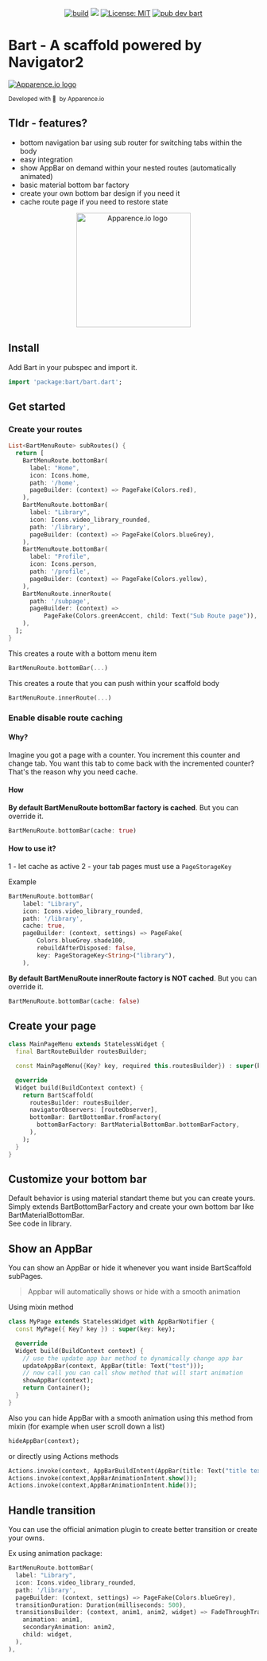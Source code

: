 <p align="center">
<a href="https://github.com/Apparence-io/bart/actions"><img src="https://img.shields.io/github/workflow/status/Apparence-io/bart/main" alt="build"></a>
<a href="https://codecov.io/gh/Apparence-io/bart"><img src="https://codecov.io/gh/Apparence-io/bart/branch/master/graph/badge.svg?token=W574M0EGAW"/></a>
<a href="https://opensource.org/licenses/MIT"><img src="https://img.shields.io/badge/license-MIT-purple.svg" alt="License: MIT"></a>
<a href="https://pub.dev/packages/bart"><img src="https://img.shields.io/pub/v/bart" alt="pub dev bart"></a>
</p>

# **Bart** - A scaffold powered by Navigator2 
<a href="https://en.apparence.io"><img src="https://github.com/Apparence-io/bart/raw/master/.github/img/logo.png" alt="Apparence.io logo"></a>
<p><small>Developed with 💙 &nbsp;by Apparence.io</small></p>

## Tldr - features?
* bottom navigation bar using sub router for switching tabs within the body
* easy integration
* show AppBar on demand within your nested routes (automatically animated)
* basic material bottom bar factory
* create your own bottom bar design if you need it
* cache route page if you need to restore state

<p align="center">
<img src="https://github.com/Apparence-io/bart/raw/master/.github/img/bart.gif" width="230" alt="Apparence.io logo">
</p>

## Install 
Add Bart in your pubspec and import it. 
```dart
import 'package:bart/bart.dart';
```

## Get started 

### Create your routes 

```dart
List<BartMenuRoute> subRoutes() {
  return [
    BartMenuRoute.bottomBar(
      label: "Home",
      icon: Icons.home,
      path: '/home',
      pageBuilder: (context) => PageFake(Colors.red),
    ),
    BartMenuRoute.bottomBar(
      label: "Library",
      icon: Icons.video_library_rounded,
      path: '/library',
      pageBuilder: (context) => PageFake(Colors.blueGrey),
    ),
    BartMenuRoute.bottomBar(
      label: "Profile",
      icon: Icons.person,
      path: '/profile',
      pageBuilder: (context) => PageFake(Colors.yellow),
    ),
    BartMenuRoute.innerRoute(
      path: '/subpage',
      pageBuilder: (context) =>
          PageFake(Colors.greenAccent, child: Text("Sub Route page")),
    ),
  ];
}
```

This creates a route with a bottom menu item
```dart
BartMenuRoute.bottomBar(...)
```

This creates a route that you can push within your scaffold body 
```dart
BartMenuRoute.innerRoute(...)
```

### Enable disable route caching

#### Why?
Imagine you got a page with a counter. You increment this counter and change tab. You want this tab to come back with the incremented counter? That's the reason why you need cache. 

#### How
**By default BartMenuRoute bottomBar factory is cached**. But you can override it.
```dart
BartMenuRoute.bottomBar(cache: true)
```

#### How to use it?
1 - let cache as active
2 - your tab pages must use a ```PageStorageKey```

Example 
```dart 
BartMenuRoute.bottomBar(
    label: "Library",
    icon: Icons.video_library_rounded,
    path: '/library',
    cache: true,
    pageBuilder: (context, settings) => PageFake(
        Colors.blueGrey.shade100,
        rebuildAfterDisposed: false,
        key: PageStorageKey<String>("library"),
    ),
```


**By default BartMenuRoute innerRoute factory is NOT cached**. But you can override it.
```dart
BartMenuRoute.bottomBar(cache: false)
```

## Create your page 
```dart
class MainPageMenu extends StatelessWidget {
  final BartRouteBuilder routesBuilder;

  const MainPageMenu({Key? key, required this.routesBuilder}) : super(key: key);

  @override
  Widget build(BuildContext context) {
    return BartScaffold(
      routesBuilder: routesBuilder,
      navigatorObservers: [routeObserver],
      bottomBar: BartBottomBar.fromFactory(
        bottomBarFactory: BartMaterialBottomBar.bottomBarFactory,
      ),
    );
  }
}
```

## Customize your bottom bar
Default behavior is using material standart theme but you can create yours.<br/>
Simply extends BartBottomBarFactory and create your own bottom bar like BartMaterialBottomBar. <br/>
See code in library.

## Show an AppBar 
You can show an AppBar or hide it whenever you want inside BartScaffold subPages. 
> Appbar will automatically shows or hide with a smooth animation

Using mixin method 
```dart
class MyPage extends StatelessWidget with AppBarNotifier {
  const MyPage({ Key? key }) : super(key: key);

  @override
  Widget build(BuildContext context) {
    // use the update app bar method to dynamically change app bar  
    updateAppBar(context, AppBar(title: Text("test")));
    // now call you can call show method that will start animation
    showAppBar(context);
    return Container();
  }
}
``` 
Also you can hide AppBar with a smooth animation using this method from mixin (for example when user scroll down a list)
```dart 
hideAppBar(context);
``` 

or directly using Actions methods
```dart
Actions.invoke(context, AppBarBuildIntent(AppBar(title: Text("title text"))));
Actions.invoke(context,AppBarAnimationIntent.show());
Actions.invoke(context,AppBarAnimationIntent.hide());
```

## Handle transition
You can use the official animation plugin to create better transition or create your owns. 

Ex using animation package: 
```dart
BartMenuRoute.bottomBar(
  label: "Library",
  icon: Icons.video_library_rounded,
  path: '/library',
  pageBuilder: (context, settings) => PageFake(Colors.blueGrey),
  transitionDuration: Duration(milliseconds: 500),
  transitionsBuilder: (context, anim1, anim2, widget) => FadeThroughTransition(
    animation: anim1,
    secondaryAnimation: anim2,
    child: widget,
  ),
),
```